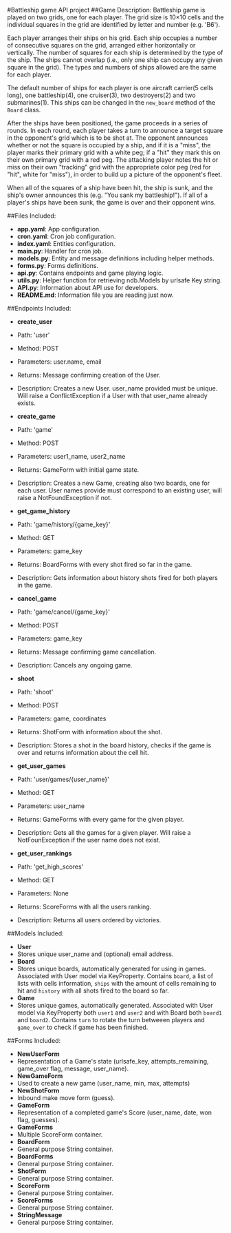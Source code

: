 #Battleship game API project
##Game Description:
Battleship game is played on two grids, one for each player. The grid size is 10×10 cells and the individual squares in the grid are identified by letter and number (e.g. 'B6').

Each player arranges their ships on his grid. Each ship occupies a number of consecutive squares on the grid, arranged either horizontally or vertically. The number of squares for each ship is determined by the type of the ship. The ships cannot overlap (i.e., only one ship can occupy any given square in the grid). The types and numbers of ships allowed are the same for each player.

The default number of ships for each player is one aircraft carrier(5 cells long), one battleship(4), one cruiser(3), two destroyers(2) and two submarines(1). This ships can be changed in the `new_board` method of the `Board` class.

After the ships have been positioned, the game proceeds in a series of rounds. In each round, each player takes a turn to announce a target square in the opponent's grid which is to be shot at. The opponent announces whether or not the square is occupied by a ship, and if it is a "miss", the player marks their primary grid with a white peg; if a "hit" they mark this on their own primary grid with a red peg. The attacking player notes the hit or miss on their own "tracking" grid with the appropriate color peg (red for "hit", white for "miss"), in order to build up a picture of the opponent's fleet.

When all of the squares of a ship have been hit, the ship is sunk, and the ship's owner announces this (e.g. "You sank my battleship!"). If all of a player's ships have been sunk, the game is over and their opponent wins.

##Files Included:
- **app.yaml**: App configuration.
- **cron.yaml**: Cron job configuration.
- **index.yaml**: Entities configuration.
- **main.py**: Handler for cron job.
- **models.py**: Entity and message definitions including helper methods.
- **forms.py**: Forms definitions.
- **api.py**: Contains endpoints and game playing logic.
- **utils.py**: Helper function for retrieving ndb.Models by urlsafe Key string.
- **API.py**: Information about API use for developers.
- **README.md**: Information file you are reading just now.

##Endpoints Included:
- **create_user**
 - Path: 'user'
 - Method: POST
 - Parameters: user.name, email
 - Returns: Message confirming creation of the User.
 - Description: Creates a new User. user_name provided must be unique. Will raise a ConflictException if a User with that user_name already exists.
        
- **create_game**
 - Path: 'game'
 - Method: POST
 - Parameters: user1_name, user2_name
 - Returns: GameForm with initial game state.
 - Description: Creates a new Game, creating also two boards, one for each user. User names provide must correspond to an existing user, will raise a NotFoundException if not.

- **get_game_history**
 - Path: 'game/history/{game_key}'
 - Method: GET
 - Parameters: game_key
 - Returns: BoardForms with every shot fired so far in the game.
 - Description: Gets information about history shots fired for both players in the game.

- **cancel_game**
 - Path: 'game/cancel/{game_key}'
 - Method: POST
 - Parameters: game_key
 - Returns: Message confirming game cancellation.
 - Description: Cancels any ongoing game.

- **shoot**
 - Path: 'shoot'
 - Method: POST
 - Parameters: game, coordinates
 - Returns: ShotForm with information about the shot.
 - Description: Stores a shot in the board history, checks if the game is over and returns information about the cell hit.

- **get_user_games**
 - Path: 'user/games/{user_name}'
 - Method: GET
 - Parameters: user_name
 - Returns: GameForms with every game for the given player.
 - Description: Gets all the games for a given player. Will raise a NotFounException if the user name does not exist.

- **get_user_rankings**
 - Path: 'get_high_scores'
 - Method: GET
 - Parameters: None
 - Returns: ScoreForms with all the users ranking.
 - Description: Returns all users ordered by victories.

##Models Included:
- **User**
 - Stores unique user_name and (optional) email address.
- **Board**
 - Stores unique boards, automatically generated for using in games. Associated with User model via KeyProperty. Contains `board`, a list of lists with cells information, `ships` with the amount of cells remaining to hit and `history` with all shots fired to the board so far.
- **Game**
 - Stores unique games, automatically generated. Associated with User model via KeyProperty both `user1` and `user2` and with Board both `board1` and `board2`. Contains `turn` to rotate the turn betweeen players and `game_over` to check if game has been finished.

##Forms Included:
- **NewUserForm**
 - Representation of a Game's state (urlsafe_key, attempts_remaining,
    game_over flag, message, user_name).
- **NewGameForm**
 - Used to create a new game (user_name, min, max, attempts)
- **NewShotForm**
 - Inbound make move form (guess).
- **GameForm**
 - Representation of a completed game's Score (user_name, date, won flag,
    guesses).
- **GameForms**
 - Multiple ScoreForm container.
- **BoardForm**
 - General purpose String container.
- **BoardForms**
 - General purpose String container.
- **ShotForm**
 - General purpose String container.
- **ScoreForm**
 - General purpose String container.
- **ScoreForms**
 - General purpose String container.
- **StringMessage**
 - General purpose String container.